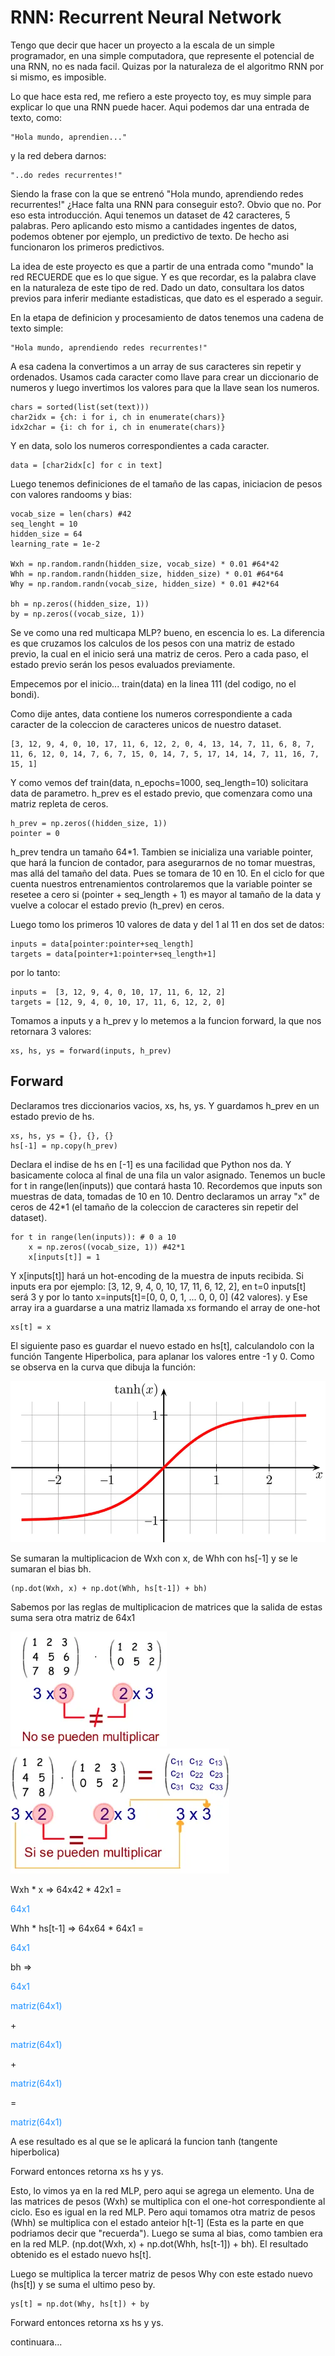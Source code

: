 <h1>RNN: Recurrent Neural Network</h1>

Tengo que decir que hacer un proyecto a la escala de un simple programador, en una simple computadora, que represente el potencial de una RNN, no es nada facil. Quizas por la naturaleza de el algoritmo RNN por si mismo, es imposible.

Lo que hace esta red, me refiero a este proyecto toy, es muy simple para explicar lo que una RNN puede hacer.
Aqui podemos dar una entrada de texto, como:

    "Hola mundo, aprendien..."
    
y la red debera darnos:

    "..do redes recurrentes!"

Siendo la frase con la que se entrenó "Hola mundo, aprendiendo redes recurrentes!"
¿Hace falta una RNN para conseguir esto?. Obvio que no. Por eso esta introducción.
Aqui tenemos un dataset de 42 caracteres, 5 palabras. Pero aplicando esto mismo a cantidades ingentes de datos, podemos obtener por ejemplo, un predictivo de texto.
De hecho asi funcionaron los primeros predictivos.

La idea de este proyecto es que a partir de una entrada como "mundo" la red RECUERDE que es lo que sigue. Y es que recordar, es la palabra clave en la naturaleza de este tipo de red.
Dado un dato, consultara los datos previos para inferir mediante estadisticas, que dato es el esperado a seguir.

En la etapa de definicion y procesamiento de datos tenemos una cadena de texto simple:

    "Hola mundo, aprendiendo redes recurrentes!"

A esa cadena la convertimos a un array de sus caracteres sin repetir y ordenados. Usamos cada caracter como llave para crear un diccionario de numeros y luego invertimos los valores para que la llave sean los numeros.

    chars = sorted(list(set(text)))
    char2idx = {ch: i for i, ch in enumerate(chars)}
    idx2char = {i: ch for i, ch in enumerate(chars)}

Y en data, solo los numeros correspondientes a cada caracter.

    data = [char2idx[c] for c in text]

Luego tenemos definiciones de el tamaño de las capas, iniciacion de pesos con valores randooms y bias:

    vocab_size = len(chars) #42
    seq_lenght = 10
    hidden_size = 64
    learning_rate = 1e-2

    Wxh = np.random.randn(hidden_size, vocab_size) * 0.01 #64*42
    Whh = np.random.randn(hidden_size, hidden_size) * 0.01 #64*64
    Why = np.random.randn(vocab_size, hidden_size) * 0.01 #42*64

    bh = np.zeros((hidden_size, 1))
    by = np.zeros((vocab_size, 1))

Se ve como una red multicapa MLP? bueno, en escencia lo es. La diferencia es que cruzamos los calculos de los pesos con una matriz de estado previo, la cual en el inicio será una matriz de ceros. Pero a cada paso, el estado previo serán los pesos evaluados previamente.

Empecemos por el inicio... train(data) en la linea 111 (del codigo, no el bondi).

Como dije antes, data contiene los numeros correspondiente a cada caracter de la coleccion de caracteres unicos de nuestro dataset.

    [3, 12, 9, 4, 0, 10, 17, 11, 6, 12, 2, 0, 4, 13, 14, 7, 11, 6, 8, 7, 11, 6, 12, 0, 14, 7, 6, 7, 15, 0, 14, 7, 5, 17, 14, 14, 7, 11, 16, 7, 15, 1]

Y como vemos def train(data, n_epochs=1000, seq_length=10) solicitara data de parametro.
h_prev es el estado previo, que comenzara como una matriz repleta de ceros.

    h_prev = np.zeros((hidden_size, 1))
    pointer = 0

h_prev tendra un tamaño 64*1. Tambien se inicializa una variable pointer, que hará la funcion de contador, para asegurarnos de no tomar muestras, mas allá del tamaño del data. Pues se tomara de 10 en 10.
En el ciclo for que cuenta nuestros entrenamientos controlaremos que la variable pointer se resetee a cero si (pointer + seq_length + 1) es mayor al tamaño de la data y vuelve a colocar el estado previo (h_prev) en ceros.

Luego tomo los primeros 10 valores de data y del 1 al 11 en dos set de datos:

    inputs = data[pointer:pointer+seq_length]
    targets = data[pointer+1:pointer+seq_length+1]

por lo tanto:

    inputs =  [3, 12, 9, 4, 0, 10, 17, 11, 6, 12, 2]
    targets = [12, 9, 4, 0, 10, 17, 11, 6, 12, 2, 0]

Tomamos a inputs y a h_prev y lo metemos a la funcion forward, la que nos retornara 3 valores:

    xs, hs, ys = forward(inputs, h_prev)

<h2>Forward</h2>

Declaramos tres diccionarios vacios, xs, hs, ys. Y guardamos h_prev en un estado previo de hs.

    xs, hs, ys = {}, {}, {}
    hs[-1] = np.copy(h_prev)

Declara el indise de hs en [-1] es una facilidad que Python nos da. Y basicamente coloca al final de una fila un valor asignado.
Tenemos un bucle for t in range(len(inputs)) que contará hasta 10. Recordemos que inputs son muestras de data, tomadas de 10 en 10.
Dentro declaramos un array "x" de ceros de 42*1 (el tamaño de la coleccion de caracteres sin repetir del dataset).

    for t in range(len(inputs)): # 0 a 10
        x = np.zeros((vocab_size, 1)) #42*1
        x[inputs[t]] = 1

Y x[inputs[t]] hará un hot-encoding de la muestra de inputs recibida.
Si inputs era por ejemplo: [3, 12, 9, 4, 0, 10, 17, 11, 6, 12, 2], en t=0 inputs[t] será 3 y por lo tanto x=inputs[t]=[0, 0, 0, 1, ... 0, 0, 0] (42 valores). y Ese array ira a guardarse a una matriz llamada xs formando el array de one-hot

    xs[t] = x

El siguiente paso es guardar el nuevo estado en hs[t], calculandolo con la función Tangente Hiperbolica, para aplanar los valores entre -1 y 0. Como se observa en la curva que dibuja la función:

![alt text](miscellaneous/image-2.png)

Se sumaran la multiplicacion de Wxh con x, de Whh con hs[-1] y se le sumaran el bias bh.

    (np.dot(Wxh, x) + np.dot(Whh, hs[t-1]) + bh)

Sabemos por las reglas de multiplicacion de matrices que la salida de estas suma sera otra matriz de 64x1

![alt text](miscellaneous/image.png) ![alt text](miscellaneous/image-1.png)

Wxh * x => 64x42 * 42x1 = <p style="color: dodgerblue;">64x1</p>
Whh * hs[t-1] => 64x64 * 64x1 = <p style="color: dodgerblue;">64x1</p>
bh => <p style="color: dodgerblue;">64x1</p>
<p style="color: dodgerblue;">matriz(64x1)</p> + <p style="color: dodgerblue;">matriz(64x1)</p> + <p style="color: dodgerblue;">matriz(64x1)</p> = <p style="color: dodgerblue;">matriz(64x1)</p>

A ese resultado es al que se le aplicará la funcion tanh (tangente hiperbolica)

Forward entonces retorna xs hs y ys.

Esto, lo vimos ya en la red MLP, pero aqui se agrega un elemento.
Una de las matrices de pesos (Wxh) se multiplica con el one-hot correspondiente al ciclo. Eso es igual en la red MLP.
Pero aqui tomamos otra matriz de pesos (Whh) se multiplica con el estado anteior h[t-1] (Esta es la parte en que podriamos decir que "recuerda").
Luego se suma al bias, como tambien era en la red MLP. (np.dot(Wxh, x) + np.dot(Whh, hs[t-1]) + bh).
El resultado obtenido es el estado nuevo hs[t].

Luego se multiplica la tercer matriz de pesos Why con este estado nuevo (hs[t]) y se suma el ultimo peso by.

    ys[t] = np.dot(Why, hs[t]) + by

Forward entonces retorna xs hs y ys.

continuara...